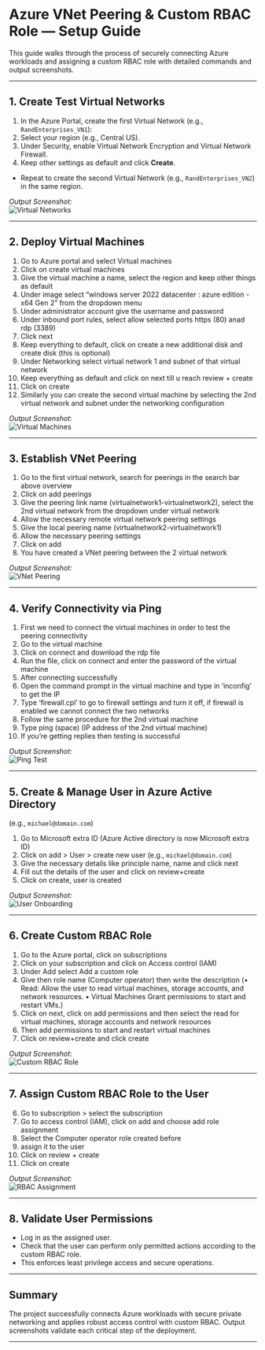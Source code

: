 # Azure VNet Peering & Custom RBAC Role — Setup Guide

This guide walks through the process of securely connecting Azure workloads and assigning a custom RBAC role with detailed commands and output screenshots.

---

## 1. Create Test Virtual Networks

1. In the Azure Portal, create the first Virtual Network (e.g., `RandEnterprises_VN1`):
2. Select your region (e.g., Central US).
3. Under Security, enable Virtual Network Encryption and Virtual Network Firewall.
4. Keep other settings as default and click **Create**.

- Repeat to create the second Virtual Network (e.g., `RandEnterprises_VN2`) in the same region.

*Output Screenshot:*  
![Virtual Networks](../architecture/screenshots/virtual-networks.jpg.png)

---

## 2. Deploy Virtual Machines

1.	Go to Azure portal and select Virtual machines
2.	Click on create virtual machines 
3.	Give the virtual machine a name, select the region and keep other things as default
4.	Under image select “windows server 2022 datacenter : azure edition  -x64 Gen 2” from the dropdown menu
5.	Under administrator account give the username and password
6.	Under inbound port rules, select allow selected ports https (80) anad rdp (3389)
7.	Click next
8.	Keep everything to default, click on create a new additional disk and create disk (this is     optional)
9.	Under Networking select virtual network 1 and subnet of that virtual network 
10.	Keep everything as default and click on next till u reach review + create
11.	Click on create
12.	Similarly you can create the second virtual machine by selecting the 2nd virtual network and subnet under the networking configuration


*Output Screenshot:*  
![Virtual Machines](../architecture/screenshots/virtual-machines.jpg.png)

---

## 3. Establish VNet Peering

1.	Go to the first virtual network, search for peerings in the search bar above overview
2.	Click on add peerings
3.	Give the peering link name (virtualnetwork1-virtualnetwork2), select the 2nd virtual           network from the dropdown under virtual network
4.	Allow the necessary remote virtual network peering settings
5.	Give the local peering name (virtualnetwork2-virtualnetwork1)
6.	Allow the necessary peering settings
7.	Click on add
8.	You have created a VNet peering between the 2 virtual network 


*Output Screenshot:*  
![VNet Peering](../architecture/screenshots/Vnet-peering.jpg.png)

---

## 4. Verify Connectivity via Ping

1.	First we need to connect the virtual machines in order to test the peering connectivity
2.	Go to the virtual machine 
3.	Click on connect and download the rdp file
4.	Run the file, click on connect and enter the password of the virtual machine 
5.	After connecting successfully 
6.	Open the command prompt in the virtual machine and type in ‘inconfig’ to get the IP  
7.	Type ‘firewall.cpl’ to go to firewall settings and turn it off, if firewall is enabled we      cannot connect the two networks
8.	Follow the same procedure for the 2nd virtual machine 
9.	Type ping (space) (IP address of the 2nd virtual machine)
10.	If you’re getting replies then testing is successful


*Output Screenshot:*  
![Ping Test](../architecture/screenshots/ping-testing-successful.jpg.png)

---

## 5. Create & Manage User in Azure Active Directory

(e.g., `michael@domain.com`)
1.	Go to Microsoft extra ID (Azure Active directory is now Microsoft extra ID)
2.	Click on add > User > create new user (e.g., `michael@domain.com`)
3.	Give the necessary details like principle name, name and click next
4.	Fill out the details of the user and click on review+create
5.	Click on create, user is created


*Output Screenshot:*  
![User Onboarding](../architecture/screenshots/onboarding-the-user.jpg.png)

---

## 6. Create Custom RBAC Role

1.	Go to the Azure portal, click on subscriptions 
2.	Click on your subscription and click on Access control (IAM)
3.	Under Add select Add a custom role
4.	Give then role name (Computer operator) then write the description (• Read: Allow the user     to read virtual machines, storage accounts, and network resources.  • Virtual Machines Grant permissions to start and restart VMs.) 
5.	Click on next, click on add permissions and then select the read for virtual machines,         storage accounts and network resources
6.	Then add permissions to start and restart virtual machines
7.	Click on review+create and click create 

*Output Screenshot:*  
![Custom RBAC Role](../architecture/screenshots/custom-rbac-role.jpg.png)

---

## 7. Assign Custom RBAC Role to the User

6.	Go to subscription > select the subscription 
7.	Go to access control (IAM), click on add and choose add role assignment
8.	Select the Computer operator role created before 
9.	assign it to the user 
10.	Click on review + create 
11.	Click on create


*Output Screenshot:*  
![RBAC Assignment](../architecture/screenshots/task-5.jpg.png)

---

## 8. Validate User Permissions

- Log in as the assigned user.
- Check that the user can perform only permitted actions according to the custom RBAC role.
- This enforces least privilege access and secure operations.

---

## Summary

The project successfully connects Azure workloads with secure private networking and applies robust access control with custom RBAC. Output screenshots validate each critical step of the deployment.

---

